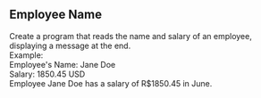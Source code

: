 ## Employee Name

Create a program that reads the name and salary of an employee, displaying a message at the end.<br>
Example: <br>
Employee's Name: Jane Doe <br>
Salary: 1850.45 USD <br>
Employee Jane Doe has a salary of R$1850.45 in June.
